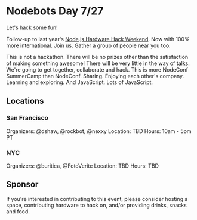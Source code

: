 # Nodebots Day 7/27

Let's hack some fun!

Follow-up to last year's [Node.js Hardware Hack Weekend](https://github.com/dshaw/hard-hack-2012). Now with 100% more international. Join us. Gather a group of people near you too.

This is not a hackathon. There will be no prizes other than the satisfaction of making something awesome! There will be very little in the way of talks. We're going to get together, collaborate and hack. This is more NodeConf SummerCamp than NodeConf. Sharing. Enjoying each other's company. Learning and exploring. And JavaScript. Lots of JavaScript.

## Locations

### San Francisco

Organizers: @dshaw, @rockbot, @nexxy
Location: TBD
Hours: 10am - 5pm PT

### NYC

Organizers: @buritica, @FotoVerite
Location: TBD
Hours: TBD

## Sponsor

If you're interested in contributing to this event, please consider hosting a space, contributing hardware to hack on, and/or providing drinks, snacks and food.


